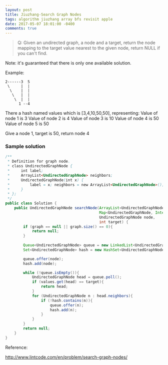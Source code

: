 ```yaml
---
layout: post
title: Jiuzhang-Search Graph Nodes
tags: algorithm jiuzhang array bfs revisit apple
date: 2017-05-07 18:01:00 -0400
comments: true
---
```

>Q: Given an undirected graph, a node and a target, return the node mapping to the target value nearest to the given node, return NULL if you can't find.

Note: it's guaranteed that there is only one available solution.

Example:

    2------3  5
     \     |  | 
      \    |  |
       \   |  |
        \  |  |
          1 --4

There a hash named values which is [3,4,10,50,50], representing:
Value of node 1 is 3
Value of node 2 is 4
Value of node 3 is 10
Value of node 4 is 50
Value of node 5 is 50

Give a node 1, target is 50, return node 4

### Sample solution

```java
/**
 * Definition for graph node.
 * class UndirectedGraphNode {
 *     int label;
 *     ArrayList<UndirectedGraphNode> neighbors;
 *     UndirectedGraphNode(int x) { 
 *         label = x; neighbors = new ArrayList<UndirectedGraphNode>(); 
 *     }
 * };
 */
public class Solution {
    public UndirectedGraphNode searchNode(ArrayList<UndirectedGraphNode> graph,
                                          Map<UndirectedGraphNode, Integer> values,
                                          UndirectedGraphNode node,
                                          int target) {
        if (graph == null || graph.size() == 0){
            return null;
        }
        
        Queue<UndirectedGraphNode> queue = new LinkedList<UndirectedGraphNode>();
        Set<UndirectedGraphNode> hash = new HashSet<UndirectedGraphNode>();

        queue.offer(node);
        hash.add(node);

        while (!queue.isEmpty()){
            UndirectedGraphNode head = queue.poll();
            if (values.get(head) == target){
                return head;
            }
            for (UndirectedGraphNode n : head.neighbors){
                if (!hash.contains(n)){
                    queue.offer(n);
                    hash.add(n);
                }
            }
        }
        return null;
    }
}
```

Reference:

http://www.lintcode.com/en/problem/search-graph-nodes/

